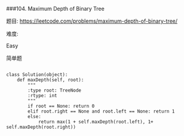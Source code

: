 ###104. Maximum Depth of Binary Tree

题目:
<https://leetcode.com/problems/maximum-depth-of-binary-tree/>


难度:

Easy


简单题


```

class Solution(object):
    def maxDepth(self, root):
        """
        :type root: TreeNode
        :rtype: int
        """
        if root == None: return 0
        elif root.right == None and root.left == None: return 1
        else:
            return max(1 + self.maxDepth(root.left), 1+ self.maxDepth(root.right))
```
